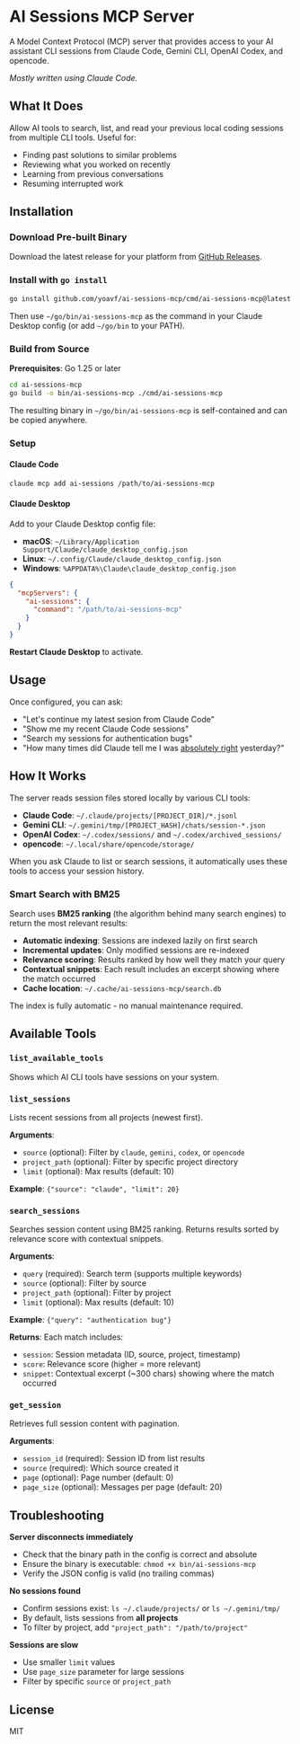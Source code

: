 # AI Sessions MCP Server

A Model Context Protocol (MCP) server that provides access to your AI assistant CLI sessions from Claude Code, Gemini CLI, OpenAI Codex, and opencode.

*Mostly written using Claude Code.*

## What It Does

Allow AI tools to search, list, and read your previous local coding sessions from multiple CLI tools. Useful for:

- Finding past solutions to similar problems
- Reviewing what you worked on recently
- Learning from previous conversations
- Resuming interrupted work

## Installation

### Download Pre-built Binary

Download the latest release for your platform from [GitHub Releases](https://github.com/yoavf/ai-sessions-mcp/releases).


### Install with `go install`

```bash
go install github.com/yoavf/ai-sessions-mcp/cmd/ai-sessions-mcp@latest
```

Then use `~/go/bin/ai-sessions-mcp` as the command in your Claude Desktop config (or add `~/go/bin` to your PATH).

### Build from Source

**Prerequisites**: Go 1.25 or later

```bash
cd ai-sessions-mcp
go build -o bin/ai-sessions-mcp ./cmd/ai-sessions-mcp
```

The resulting binary in `~/go/bin/ai-sessions-mcp` is self-contained and can be copied anywhere.

### Setup

#### Claude Code

```bash
claude mcp add ai-sessions /path/to/ai-sessions-mcp
```

#### Claude Desktop

Add to your Claude Desktop config file:

- **macOS**: `~/Library/Application Support/Claude/claude_desktop_config.json`
- **Linux**: `~/.config/Claude/claude_desktop_config.json`
- **Windows**: `%APPDATA%\Claude\claude_desktop_config.json`

```json
{
  "mcpServers": {
    "ai-sessions": {
      "command": "/path/to/ai-sessions-mcp"
    }
  }
}
```

**Restart Claude Desktop** to activate.

## Usage

Once configured, you can ask:

- "Let's continue my latest sesion from Claude Code"
- "Show me my recent Claude Code sessions"
- "Search my sessions for authentication bugs"
- "How many times did Claude tell me I was [absolutely right](https://absolutelyright.lol) yesterday?"

## How It Works

The server reads session files stored locally by various CLI tools:

- **Claude Code**: `~/.claude/projects/[PROJECT_DIR]/*.jsonl`
- **Gemini CLI**: `~/.gemini/tmp/[PROJECT_HASH]/chats/session-*.json`
- **OpenAI Codex**: `~/.codex/sessions/` and `~/.codex/archived_sessions/`
- **opencode**: `~/.local/share/opencode/storage/`

When you ask Claude to list or search sessions, it automatically uses these tools to access your session history.

### Smart Search with BM25

Search uses **BM25 ranking** (the algorithm behind many search engines) to return the most relevant results:

- **Automatic indexing**: Sessions are indexed lazily on first search
- **Incremental updates**: Only modified sessions are re-indexed
- **Relevance scoring**: Results ranked by how well they match your query
- **Contextual snippets**: Each result includes an excerpt showing where the match occurred
- **Cache location**: `~/.cache/ai-sessions-mcp/search.db`

The index is fully automatic - no manual maintenance required.

## Available Tools

### `list_available_tools`
Shows which AI CLI tools have sessions on your system.

### `list_sessions`
Lists recent sessions from all projects (newest first).

**Arguments**:
- `source` (optional): Filter by `claude`, `gemini`, `codex`, or `opencode`
- `project_path` (optional): Filter by specific project directory
- `limit` (optional): Max results (default: 10)

**Example**: `{"source": "claude", "limit": 20}`

### `search_sessions`
Searches session content using BM25 ranking. Returns results sorted by relevance score with contextual snippets.

**Arguments**:
- `query` (required): Search term (supports multiple keywords)
- `source` (optional): Filter by source
- `project_path` (optional): Filter by project
- `limit` (optional): Max results (default: 10)

**Example**: `{"query": "authentication bug"}`

**Returns**: Each match includes:
- `session`: Session metadata (ID, source, project, timestamp)
- `score`: Relevance score (higher = more relevant)
- `snippet`: Contextual excerpt (~300 chars) showing where the match occurred

### `get_session`
Retrieves full session content with pagination.

**Arguments**:
- `session_id` (required): Session ID from list results
- `source` (required): Which source created it
- `page` (optional): Page number (default: 0)
- `page_size` (optional): Messages per page (default: 20)

## Troubleshooting

**Server disconnects immediately**
- Check that the binary path in the config is correct and absolute
- Ensure the binary is executable: `chmod +x bin/ai-sessions-mcp`
- Verify the JSON config is valid (no trailing commas)

**No sessions found**
- Confirm sessions exist: `ls ~/.claude/projects/` or `ls ~/.gemini/tmp/`
- By default, lists sessions from **all projects**
- To filter by project, add `"project_path": "/path/to/project"`

**Sessions are slow**
- Use smaller `limit` values
- Use `page_size` parameter for large sessions
- Filter by specific `source` or `project_path`

## License

MIT
